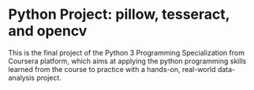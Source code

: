 # Python Project: pillow, tesseract, and opencv

This is the final project of the Python 3 Programming Specialization from Coursera platform,
which aims at applying the python programming skills learned from the course to practice
with a hands-on, real-world data-analysis project.
